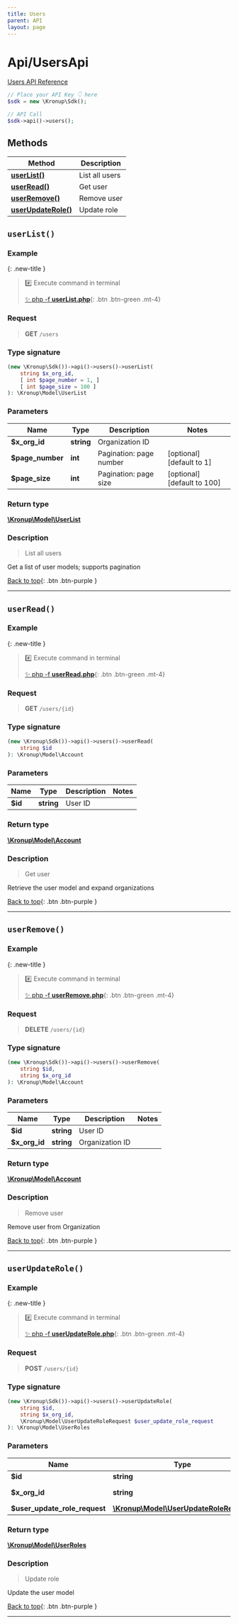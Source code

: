 ```yaml
---
title: Users
parent: API
layout: page
---
```


# Api/UsersApi

[Users API Reference](https://api.kronup.com/#tag/Users)

```php
// Place your API Key 👇 here
$sdk = new \Kronup\Sdk();

// API Call
$sdk->api()->users();
```

## Methods

Method | Description
------------- | -------------
[**userList()**](#userlist) | List all users
[**userRead()**](#userread) | Get user
[**userRemove()**](#userremove) | Remove user
[**userUpdateRole()**](#userupdaterole) | Update role


## `userList()`

### Example

{: .new-title }
> #️⃣ Execute command in terminal 
> 
> [✨ php -f **userList.php**](https://github.com/kronup/kronup-php/blob/main/examples/Api/UsersApi/userList.php){: .btn .btn-green .mt-4}

### Request

> **GET** `/users`

### Type signature

```php
(new \Kronup\Sdk())->api()->users()->userList(
    string $x_org_id,
    [ int $page_number = 1, ]
    [ int $page_size = 100 ]
): \Kronup\Model\UserList
```

### Parameters

Name | Type | Description  | Notes
------------- | ------------- | ------------- | -------------
 **$x_org_id** | **string**  | Organization ID |
 **$page_number** | **int**  | Pagination: page number | [optional] [default to 1]
 **$page_size** | **int**  | Pagination: page size | [optional] [default to 100]

### Return type

[**\Kronup\Model\UserList**](../../Model/UserList)

### Description

> List all users

Get a list of user models; supports pagination

[Back to top](#top){: .btn .btn-purple }

---


## `userRead()`

### Example

{: .new-title }
> #️⃣ Execute command in terminal 
> 
> [✨ php -f **userRead.php**](https://github.com/kronup/kronup-php/blob/main/examples/Api/UsersApi/userRead.php){: .btn .btn-green .mt-4}

### Request

> **GET** `/users/{id}`

### Type signature

```php
(new \Kronup\Sdk())->api()->users()->userRead(
    string $id
): \Kronup\Model\Account
```

### Parameters

Name | Type | Description  | Notes
------------- | ------------- | ------------- | -------------
 **$id** | **string**  | User ID |

### Return type

[**\Kronup\Model\Account**](../../Model/Account)

### Description

> Get user

Retrieve the user model and expand organizations

[Back to top](#top){: .btn .btn-purple }

---


## `userRemove()`

### Example

{: .new-title }
> #️⃣ Execute command in terminal 
> 
> [✨ php -f **userRemove.php**](https://github.com/kronup/kronup-php/blob/main/examples/Api/UsersApi/userRemove.php){: .btn .btn-green .mt-4}

### Request

> **DELETE** `/users/{id}`

### Type signature

```php
(new \Kronup\Sdk())->api()->users()->userRemove(
    string $id,
    string $x_org_id
): \Kronup\Model\Account
```

### Parameters

Name | Type | Description  | Notes
------------- | ------------- | ------------- | -------------
 **$id** | **string**  | User ID |
 **$x_org_id** | **string**  | Organization ID |

### Return type

[**\Kronup\Model\Account**](../../Model/Account)

### Description

> Remove user

Remove user from Organization

[Back to top](#top){: .btn .btn-purple }

---


## `userUpdateRole()`

### Example

{: .new-title }
> #️⃣ Execute command in terminal 
> 
> [✨ php -f **userUpdateRole.php**](https://github.com/kronup/kronup-php/blob/main/examples/Api/UsersApi/userUpdateRole.php){: .btn .btn-green .mt-4}

### Request

> **POST** `/users/{id}`

### Type signature

```php
(new \Kronup\Sdk())->api()->users()->userUpdateRole(
    string $id,
    string $x_org_id,
    \Kronup\Model\UserUpdateRoleRequest $user_update_role_request
): \Kronup\Model\UserRoles
```

### Parameters

Name | Type | Description  | Notes
------------- | ------------- | ------------- | -------------
 **$id** | **string**  | User ID |
 **$x_org_id** | **string**  | Organization ID |
 **$user_update_role_request** | [**\Kronup\Model\UserUpdateRoleRequest**](../../Model/UserUpdateRoleRequest) |  |

### Return type

[**\Kronup\Model\UserRoles**](../../Model/UserRoles)

### Description

> Update role

Update the user model

[Back to top](#top){: .btn .btn-purple }

---
